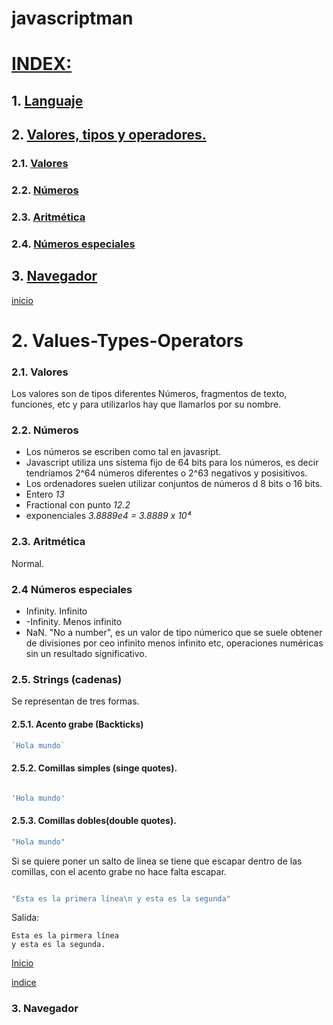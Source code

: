 <a name="top"></a>

# javascriptman

# [INDEX:](#item0)

## 1. [Languaje](#item1)

## 2. [Valores, tipos y operadores.](#item2)

### 2.1. [Valores](#item21)

### 2.2. [Números](#item22)

### 2.3. [Aritmética](#item23)

### 2.4. [Números especiales](#item24)

## 3. [Navegador](#item3)

[inicio](#top)

<a name="item2"></a>

# 2. Values-Types-Operators

<a name="item21"></a>

### 2.1. Valores

Los valores son de tipos diferentes Números, fragmentos de texto, funciones, etc y para utilizarlos hay que llamarlos por su nombre.
<a name="item22"></a>

### 2.2. Números

- Los números se escriben como tal en javasript.
- Javascript utiliza uns sistema fijo de 64 bits para los números, es decir tendríamos 2^64 números diferentes o 2^63 negativos y posisitivos.
- Los ordenadores suelen utilizar conjuntos de números d 8 bits o 16 bits.
- Entero *13*
- Fractional con punto *12.2*
- exponenciales *3.8889e4 = 3.8889  x 10⁴*

<a name="item23"></a>

### 2.3. Aritmética

Normal.

<a name="item24"></a>

### 2.4 Números especiales

- Infinity.  Infinito
- -Infinity. Menos infinito
- NaN. "No a number", es un valor de tipo númerico que se suele obtener de divisiones por ceo infinito menos infinito etc,  operaciones numéricas sin un resultado significativo.

<a name="item2"></a>

### 2.5. Strings (cadenas)

Se representan de tres formas.

#### 2.5.1. Acento grabe (Backticks)
```js
`Hola mundo`
```
#### 2.5.2. Comillas simples (singe quotes). 

```js

'Hola mundo'

```

#### 2.5.3. Comillas dobles(double quotes).

```js
"Hola mundo"
```


 Si se quiere poner un salto de línea se tiene que escapar dentro de las comillas, con el acento grabe no hace falta escapar. 

```js

"Esta es la primera línea\n y esta es la segunda"

```

Salida:

```text
Esta es la pirmera línea
y esta es la segunda.

```

[Inicio](#top)

[indice](#item0)

### 3. Navegador
